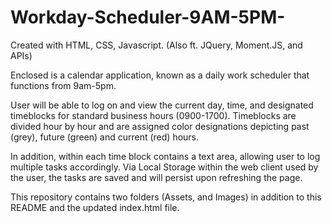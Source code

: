 # Workday-Scheduler-9AM-5PM-

Created with HTML, CSS, Javascript.
(Also ft. JQuery, Moment.JS, and APIs)

Enclosed is a calendar application, known as a daily work scheduler that functions from 9am-5pm.

User will be able to log on and view the current day, time, and designated timeblocks for standard business hours (0900-1700). Timeblocks are divided hour by hour and are assigned color designations depicting past (grey), future (green) and current (red) hours.

In addition, within each time block contains a text area, allowing user to log multiple tasks accordingly. Via Local Storage within the web client used by the user, the tasks are saved and will persist upon refreshing the page.

This repository contains two folders (Assets, and Images) in addition to this README and the updated index.html file.
